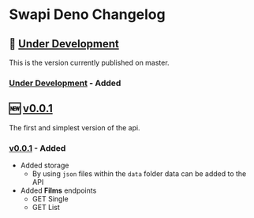 # Swapi Deno Changelog

## 🔧 [Under Development]

This is the version currently published on master.

### [Under Development] - Added

## 🆕 [v0.0.1]

The first and simplest version of the api.

### [v0.0.1] - Added

+ Added storage
  + By using `json` files within the `data` folder data can be added to the API
+ Added **Films** endpoints
  + GET Single
  + GET List

<!-- Links to Tags -->
[Under Development]:https://github.com/rodolphocastro/deno-swapi/tree/master
[v0.0.1]:https://github.com/rodolphocastro/deno-swapi/tree/v0.0.1
